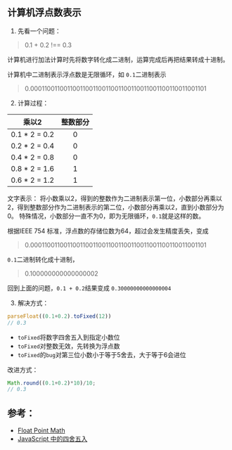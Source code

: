 ## 计算机浮点数表示

1. 先看一个问题：
> 0.1 + 0.2 !== 0.3

计算机进行加法计算时先将数字转化成二进制，运算完成后再把结果转成十进制。

计算机中二进制表示浮点数是无限循环，如 `0.1`二进制表示

> 0.0001100110011001100110011001100110011001100110011001101

2. 计算过程：

| 乘以2 | 整数部分 |
| :----: | :----: |
| 0.1 * 2 = 0.2 | 0 |
| 0.2 * 2 = 0.4 | 0 |
| 0.4 * 2 = 0.8 | 0 |
| 0.8 * 2 = 1.6 | 1 |
| 0.6 * 2 = 1.2 | 1 |

文字表示：
将小数乘以2，得到的整数作为二进制表示第一位，小数部分再乘以2，得到整数部分作为二进制表示的第二位，小数部分再乘以2，直到小数部分为0。
特殊情况，小数部分一直不为0，即为无限循环，`0.1`就是这样的数。

根据IEEE 754 标准，浮点数的存储位数为64，超过会发生精度丢失，变成

> 0.0001100110011001100110011001100110011001100110011001101

`0.1`二进制转化成十进制，

> 0.100000000000000002

回到上面的问题，`0.1 + 0.2`结果变成 `0.30000000000000004`

3. 解决方式：
```javascript
parseFloat((0.1+0.2).toFixed(12))
// 0.3
```
* `toFixed`将数字四舍五入到指定小数位
* `toFixed`对整数无效，先转换为浮点数
* `toFixed`的`bug`对第三位小数小于等于5舍去，大于等于6会进位

改进方式：
```js
Math.round((0.1+0.2)*10)/10;
// 0.3
```

## 参考：
* [Float Point Math](http://0.30000000000000004.com/)
* [JavaScript 中的四舍五入](https://www.cnblogs.com/onepixel/p/5141566.html)
